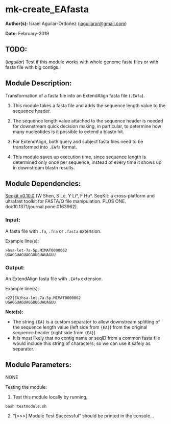# mk-create_EAfasta
**Author(s):** Israel Aguilar-Ordoñez (iaguilaror@gmail.com)

**Date:** February-2019


## TODO:
  (*iaguilar*) Test if this module works with whole genome fasta files or with fasta file with big contigs.

## Module Description:
Transformation of a fasta file into an ExtendAlign fasta file (`.EAfa`).

1. This module takes a fasta file and adds the sequence length value to the sequence header.

2. The sequence length value attached to the sequence header is needed for downstream quick decision making, in particular, to determine how many nucleotides is it possible to extend a blastn hit.

3. For ExtendAlign, both query and subject fasta files need to be transformed into `.EAfa` format.

4. This module saves up execution time, since sequence length is determined only once per sequence, instead of every time it shows up in downstream blastn results.

## Module Dependencies:
  [Seqkit v0.10.0](https://github.com/shenwei356/seqkit) (W Shen, S Le, Y Li*, F Hu*. SeqKit: a cross-platform and ultrafast toolkit for FASTA/Q file manipulation. PLOS ONE. doi:10.1371/journal.pone.0163962).

### Input:
  A fasta file with `.fa`, `.fna` or `.fasta` extension.

Example line(s):
```
>hsa-let-7a-5p.MIMAT0000062
UGAGGUAGUAGGUUGUAUAGUU
```

### Output:
 An ExtendAlign fasta file with `.EAfa` extension.

Example line(s):
```
>22{EA}hsa-let-7a-5p.MIMAT0000062
UGAGGUAGUAGGUUGUAUAGUU
```

**Note(s):**
* The string `{EA}` is a custom separator to allow downstream splitting of the sequence length value (left side from `{EA}`) from the original sequence header (right side from `{EA}`)
* It is most likely that no contig name or seqID from a common fasta file would include this string of characters; so we can use it safely as separator.


## Module Parameters:
  NONE

Testing the module:

1. Test this module locally by running,
```
bash testmodule.sh
```

2. "[>>>] Module Test Successful" should be printed in the console...
